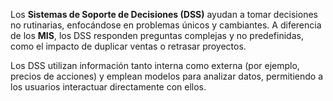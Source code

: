 Los **Sistemas de Soporte de Decisiones (DSS)** ayudan a tomar decisiones no rutinarias, enfocándose en problemas únicos y cambiantes. A diferencia de los **MIS**, los DSS responden preguntas complejas y no predefinidas, como el impacto de duplicar ventas o retrasar proyectos.

Los DSS utilizan información tanto interna como externa (por ejemplo, precios de acciones) y emplean modelos para analizar datos, permitiendo a los usuarios interactuar directamente con ellos.